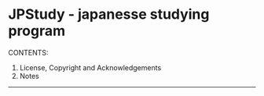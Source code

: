 JPStudy - japanesse studying program
==========================

CONTENTS:

1. License, Copyright and Acknowledgements
2. Notes

---------------------------

